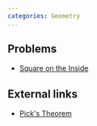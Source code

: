 ```yaml
---
categories: Geometry
...
```


## Problems
* [Square on the Inside](https://projecteuler.net/problem=504)

## External links
* [Pick's Theorem](http://e-maxx-eng.appspot.com/geometry/picks-theorem.html)